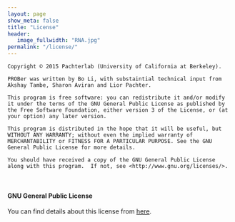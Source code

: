 ```yaml
---
layout: page
show_meta: false
title: "License"
header:
   image_fullwidth: "RNA.jpg"
permalink: "/license/"
---
```


~~~
Copyright © 2015 Pachterlab (University of California at Berkeley).

PROBer was written by Bo Li, with substaintial technical input from
Akshay Tambe, Sharon Aviran and Lior Pachter.

This program is free software: you can redistribute it and/or modify
it under the terms of the GNU General Public License as published by
the Free Software Foundation, either version 3 of the License, or (at
your option) any later version.

This program is distributed in the hope that it will be useful, but
WITHOUT ANY WARRANTY; without even the implied warranty of
MERCHANTABILITY or FITNESS FOR A PARTICULAR PURPOSE. See the GNU
General Public License for more details.

You should have received a copy of the GNU General Public License
along with this program.  If not, see <http://www.gnu.org/licenses/>.
~~~

<br />
  

#### GNU General Public License

You can find details about this license from [here](http://www.gnu.org/licenses/gpl-3.0.en.html).


